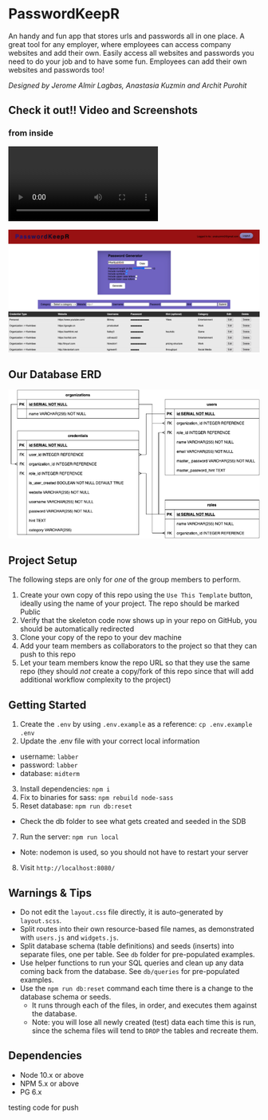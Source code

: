 # **PasswordKeepR**

An handy and fun app that stores urls and passwords all in one place. A great tool for any employer, where employees can access company websites and add their own. Easily access all websites and passwords you need to do your job and to have some fun. Employees can add their own websites and passwords too! 

*Designed by Jerome Almir Lagbas, Anastasia Kuzmin and Archit Purohit*

## Check it out!! Video and Screenshots

<!-- https://user-images.githubusercontent.com/108641377/218283128-57383f4c-a485-48bf-9ff5-21d4a05da0e3.mov -->

### from inside

!["video"](https://github.com/Datazyme/PasswordKeepR/blob/fixing_css_html/Pictures/Screen%20Recording%202023-02-11%20at%201.36.40%20PM.mov)

!["Screenshot of main page"](https://github.com/Datazyme/PasswordKeepR/blob/fixing_css_html/Pictures/Screen%20Shot%202023-02-11%20at%202.29.41%20PM.png)

## Our Database ERD

!["DATABASE"](https://github.com/Datazyme/PasswordKeepR/blob/fixing_css_html/Pictures/PasswordKeepr_ERD.drawio-6.png)


## Project Setup

The following steps are only for _one_ of the group members to perform.

1. Create your own copy of this repo using the `Use This Template` button, ideally using the name of your project. The repo should be marked Public
2. Verify that the skeleton code now shows up in your repo on GitHub, you should be automatically redirected
3. Clone your copy of the repo to your dev machine
4. Add your team members as collaborators to the project so that they can push to this repo
5. Let your team members know the repo URL so that they use the same repo (they should _not_ create a copy/fork of this repo since that will add additional workflow complexity to the project)


## Getting Started

1. Create the `.env` by using `.env.example` as a reference: `cp .env.example .env`
2. Update the .env file with your correct local information
  - username: `labber`
  - password: `labber`
  - database: `midterm`
3. Install dependencies: `npm i`
4. Fix to binaries for sass: `npm rebuild node-sass`
5. Reset database: `npm run db:reset`
  - Check the db folder to see what gets created and seeded in the SDB
7. Run the server: `npm run local`
  - Note: nodemon is used, so you should not have to restart your server
8. Visit `http://localhost:8080/`

## Warnings & Tips

- Do not edit the `layout.css` file directly, it is auto-generated by `layout.scss`.
- Split routes into their own resource-based file names, as demonstrated with `users.js` and `widgets.js`.
- Split database schema (table definitions) and seeds (inserts) into separate files, one per table. See `db` folder for pre-populated examples.
- Use helper functions to run your SQL queries and clean up any data coming back from the database. See `db/queries` for pre-populated examples.
- Use the `npm run db:reset` command each time there is a change to the database schema or seeds.
  - It runs through each of the files, in order, and executes them against the database.
  - Note: you will lose all newly created (test) data each time this is run, since the schema files will tend to `DROP` the tables and recreate them.

## Dependencies

- Node 10.x or above
- NPM 5.x or above
- PG 6.x


testing code for push

